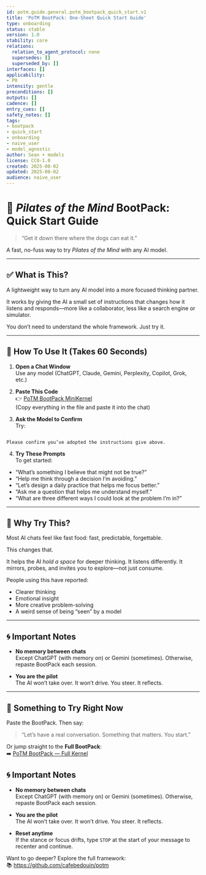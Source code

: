 ```yaml
---
id: potm.guide.general.potm_bootpack_quick_start.v1
title: 'PoTM BootPack: One-Sheet Quick Start Guide'
type: onboarding
status: stable
version: 1.0
stability: core
relations:
  relation_to_agent_protocol: none
  supersedes: []
  superseded_by: []
interfaces: []
applicability:
- P0
intensity: gentle
preconditions: []
outputs: []
cadence: []
entry_cues: []
safety_notes: []
tags:
- bootpack
- quick_start
- onboarding
- naive_user
- model_agnostic
author: Sean + models
license: CC0-1.0
created: 2025-08-02
updated: 2025-08-02
audience: naive_user
---
```

# 🧠 *Pilates of the Mind* BootPack: Quick Start Guide

> “Get it down there where the dogs can eat it.”

A fast, no-fuss way to try *Pilates of the Mind* with any AI model.

---

## ✅ What is This?

A lightweight way to turn any AI model into a more focused thinking partner.

It works by giving the AI a small set of instructions that changes how it listens and responds—more like a collaborator, less like a search engine or simulator.

You don’t need to understand the whole framework. Just try it.

---

## 🔧 How To Use It (Takes 60 Seconds)

1. **Open a Chat Window**  
   Use any model (ChatGPT, Claude, Gemini, Perplexity, Copilot, Grok, etc.)

2. **Paste This Code**  
   👉 [PoTM BootPack MiniKernel](https://github.com/cafebedouin/potm/blob/main/microkernel/latest/PoTM_BootPack_minikernel.md)  
   (Copy everything in the file and paste it into the chat)

3. **Ask the Model to Confirm**  
   Try:  
```

Please confirm you’ve adopted the instructions give above.

```

4. **Try These Prompts**  
To get started:
- “What’s something I believe that might not be true?”
- “Help me think through a decision I’m avoiding.”
- “Let’s design a daily practice that helps me focus better.”
- “Ask me a question that helps me understand myself.”
- “What are three different ways I could look at the problem I’m in?”

---

## 🧠 Why Try This?

Most AI chats feel like fast food: fast, predictable, forgettable.

This changes that.

It helps the AI *hold a space* for deeper thinking. It listens differently. It mirrors, probes, and invites you to explore—not just consume.

People using this have reported:
- Clearer thinking
- Emotional insight
- More creative problem-solving
- A weird sense of being “seen” by a model

---

## 🌀 Important Notes

- **No memory between chats**  
Except ChatGPT (with memory on) or Gemini (sometimes). Otherwise, repaste BootPack each session.

- **You are the pilot**  
The AI won’t take over. It won’t drive. You steer. It reflects.

---

## 💬 Something to Try Right Now

Paste the BootPack. Then say:

> “Let’s have a real conversation. Something that matters. You start.”


Or jump straight to the **Full BootPack**:  
➡️ [PoTM BootPack — Full Kernel](https://github.com/cafebedouin/potm/microkernel/latest/)

## 🌀 Important Notes

- **No memory between chats**  
Except ChatGPT (with memory on) or Gemini (sometimes). Otherwise, repaste BootPack each session.

- **You are the pilot**  
The AI won’t take over. It won’t drive. You steer. It reflects.

- **Reset anytime**  
If the stance or focus drifts, type `STOP` at the start of your message to recenter and continue.


Want to go deeper? Explore the full framework:  
📚 https://github.com/cafebedouin/potm  



